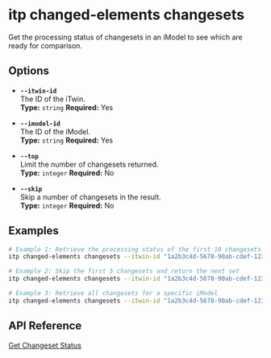 # itp changed-elements changesets

Get the processing status of changesets in an iModel to see which are ready for comparison.

## Options

- **`--itwin-id`**  
  The ID of the iTwin.  
  **Type:** `string` **Required:** Yes

- **`--imodel-id`**  
  The ID of the iModel.  
  **Type:** `string` **Required:** Yes

- **`--top`**  
  Limit the number of changesets returned.  
  **Type:** `integer` **Required:** No

- **`--skip`**  
  Skip a number of changesets in the result.  
  **Type:** `integer` **Required:** No

## Examples

```bash
# Example 1: Retrieve the processing status of the first 10 changesets for a specific iModel
itp changed-elements changesets --itwin-id "1a2b3c4d-5678-90ab-cdef-1234567890ab" --imodel-id "ad0ba809-9241-48ad-9eb0-c8038c1a1d51" --top 10

# Example 2: Skip the first 5 changesets and return the next set
itp changed-elements changesets --itwin-id "1a2b3c4d-5678-90ab-cdef-1234567890ab" --imodel-id "ad0ba809-9241-48ad-9eb0-c8038c1a1d51" --skip 5 --top 10

# Example 3: Retrieve all changesets for a specific iModel
itp changed-elements changesets --itwin-id "1a2b3c4d-5678-90ab-cdef-1234567890ab" --imodel-id "ad0ba809-9241-48ad-9eb0-c8038c1a1d51"
```

## API Reference

[Get Changeset Status](https://developer.bentley.com/apis/changed-elements/operations/get-changesets/)
